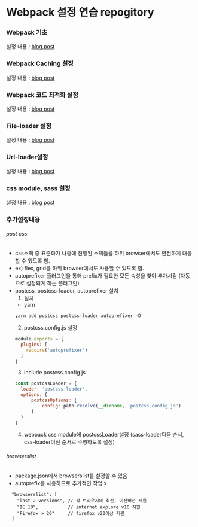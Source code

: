 # Webpack 설정 연습 repogitory

### Webpack 기초
설정 내용 : [blog post](https://kmj24.tistory.com/172 "blog link")

### Webpack Caching 설정
설정 내용 : [blog post](https://kmj24.tistory.com/174 "blog link")

### Webpack 코드 최적화 설정
설정 내용 : [blog post](https://kmj24.tistory.com/175 "blog link")

### File-loader 설정
설정 내용 : [blog post](https://kmj24.tistory.com/178 "blog link")

### Url-loader설정
설정 내용 : [blog post](https://kmj24.tistory.com/179 "blog link")

### css module, sass 설정
설정 내용 : [blog post](https://kmj24.tistory.com/180 "blog link")

### 추가설정내용
###### post css
- css스팩 중 표준화가 나중에 진행된 스팩들을 하위 browser에서도 안전하게 대응할 수 있도록 함.
- ex) flex, grid를 하위 browser에서도 사용할 수 있도록 함.
- autoprefixer 플러그인을 통해 prefix가 필요한 모든 속성을 찾아 추가시킴 (자동으로 설정되게 하는 플러그인)
- postcss, postcss-loader, autoprefixer 설치
  1. 설치
    + yarn
    ```
    yarn add postcss postcss-loader autoprefixer -D
    ```
  2. postcss.config.js 설정
  ```js
  module.exports = {
    plugins: [
      require('autoprefixer')
    ]
  }
  ```
  3. include postcss.config.js
  ```js
  const postcssLoader = {
    loader: 'postcss-loader',
    options: {
        postcssOptions: {
            config: path.resolve(__dirname, 'postcss.config.js')
        }
    }
  }
  ```
  4. webpack css module에 postcssLoader설정 (sass-loader다음 순서, css-loader이전 순서로 수행하도록 설정)

###### browserslist
- package.json에서 browserslist를 설정할 수 있음
- autoprefix를 사용하므로 추가적인 작업 x
```
  "browserslist": [
    "last 2 versions", // 각 브라우저의 최신, 이전버전 지원
    "IE 10",           // internet explore v10 지원
    "Firefox > 20"     // firefox v20이상 지원
  ]
```